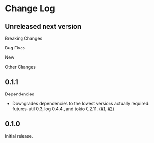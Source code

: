 # Change Log

## Unreleased next version

Breaking Changes

Bug Fixes

New

Other Changes


## 0.1.1

Dependencies

* Downgrades dependencies to the lowest versions actually required:
  futures-util 0.3, log 0.4.4., and tokio 0.2.11. ([#1], [#2])

[#1]: https://github.com/NLnetLabs/rpki-rtr/pull/1
[#2]: https://github.com/NLnetLabs/rpki-rtr/pull/2


## 0.1.0

Initial release.

